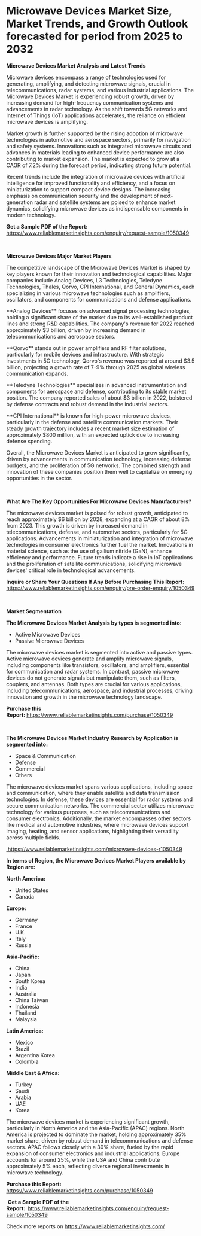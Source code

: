 <p><h1>Microwave Devices Market Size, Market Trends, and Growth Outlook forecasted for period from 2025 to 2032</h1></p><p><strong>Microwave Devices Market Analysis and Latest Trends</strong></p>
<p><p>Microwave devices encompass a range of technologies used for generating, amplifying, and detecting microwave signals, crucial in telecommunications, radar systems, and various industrial applications. The Microwave Devices Market is experiencing robust growth, driven by increasing demand for high-frequency communication systems and advancements in radar technology. As the shift towards 5G networks and Internet of Things (IoT) applications accelerates, the reliance on efficient microwave devices is amplifying.</p><p>Market growth is further supported by the rising adoption of microwave technologies in automotive and aerospace sectors, primarily for navigation and safety systems. Innovations such as integrated microwave circuits and advances in materials leading to enhanced device performance are also contributing to market expansion. The market is expected to grow at a CAGR of 7.2% during the forecast period, indicating strong future potential.</p><p>Recent trends include the integration of microwave devices with artificial intelligence for improved functionality and efficiency, and a focus on miniaturization to support compact device designs. The increasing emphasis on communication security and the development of next-generation radar and satellite systems are poised to enhance market dynamics, solidifying microwave devices as indispensable components in modern technology.</p></p>
<p><strong>Get a Sample PDF of the Report:&nbsp;</strong> <a href="https://www.reliablemarketinsights.com/enquiry/request-sample/1050349?utm_campaign=2456&utm_medium=2&utm_source=Github&utm_content=ia&utm_term=23022025&utm_id=microwave-devices">https://www.reliablemarketinsights.com/enquiry/request-sample/1050349</a></p>
<p>&nbsp;</p>
<p><strong>Microwave Devices Major Market Players</strong></p>
<p><p>The competitive landscape of the Microwave Devices Market is shaped by key players known for their innovation and technological capabilities. Major companies include Analog Devices, L3 Technologies, Teledyne Technologies, Thales, Qorvo, CPI International, and General Dynamics, each specializing in various microwave technologies such as amplifiers, oscillators, and components for communications and defense applications.</p><p>**Analog Devices** focuses on advanced signal processing technologies, holding a significant share of the market due to its well-established product lines and strong R&D capabilities. The company's revenue for 2022 reached approximately $3 billion, driven by increasing demand in telecommunications and aerospace sectors.</p><p>**Qorvo** stands out in power amplifiers and RF filter solutions, particularly for mobile devices and infrastructure. With strategic investments in 5G technology, Qorvo's revenue was reported at around $3.5 billion, projecting a growth rate of 7-9% through 2025 as global wireless communication expands.</p><p>**Teledyne Technologies** specializes in advanced instrumentation and components for aerospace and defense, contributing to its stable market position. The company reported sales of about $3 billion in 2022, bolstered by defense contracts and robust demand in the industrial sectors.</p><p>**CPI International** is known for high-power microwave devices, particularly in the defense and satellite communication markets. Their steady growth trajectory includes a recent market size estimation of approximately $800 million, with an expected uptick due to increasing defense spending.</p><p>Overall, the Microwave Devices Market is anticipated to grow significantly, driven by advancements in communication technology, increasing defense budgets, and the proliferation of 5G networks. The combined strength and innovation of these companies position them well to capitalize on emerging opportunities in the sector.</p></p>
<p>&nbsp;</p>
<p><strong>What Are The Key Opportunities For Microwave Devices Manufacturers?</strong></p>
<p><p>The microwave devices market is poised for robust growth, anticipated to reach approximately $6 billion by 2028, expanding at a CAGR of about 8% from 2023. This growth is driven by increased demand in telecommunications, defense, and automotive sectors, particularly for 5G applications. Advancements in miniaturization and integration of microwave technologies in consumer electronics further fuel the market. Innovations in material science, such as the use of gallium nitride (GaN), enhance efficiency and performance. Future trends indicate a rise in IoT applications and the proliferation of satellite communications, solidifying microwave devices' critical role in technological advancements.</p></p>
<p><strong>Inquire or Share Your Questions If Any Before Purchasing This Report:</strong> <a href="https://www.reliablemarketinsights.com/enquiry/pre-order-enquiry/1050349?utm_campaign=2456&utm_medium=2&utm_source=Github&utm_content=ia&utm_term=23022025&utm_id=microwave-devices">https://www.reliablemarketinsights.com/enquiry/pre-order-enquiry/1050349</a></p>
<p>&nbsp;</p>
<p><strong>Market Segmentation</strong></p>
<p><strong>The Microwave Devices Market Analysis by types is segmented into:</strong></p>
<p><ul><li>Active Microwave Devices</li><li>Passive Microwave Devices</li></ul></p>
<p><p>The microwave devices market is segmented into active and passive types. Active microwave devices generate and amplify microwave signals, including components like transistors, oscillators, and amplifiers, essential for communication and radar systems. In contrast, passive microwave devices do not generate signals but manipulate them, such as filters, couplers, and antennas. Both types are crucial for various applications, including telecommunications, aerospace, and industrial processes, driving innovation and growth in the microwave technology landscape.</p></p>
<p><strong>Purchase this Report:&nbsp;</strong><a href="https://www.reliablemarketinsights.com/purchase/1050349?utm_campaign=2456&utm_medium=2&utm_source=Github&utm_content=ia&utm_term=23022025&utm_id=microwave-devices">https://www.reliablemarketinsights.com/purchase/1050349</a></p>
<p>&nbsp;</p>
<p><strong>The Microwave Devices Market Industry Research by Application is segmented into:</strong></p>
<p><ul><li>Space & Communication</li><li>Defense</li><li>Commercial</li><li>Others</li></ul></p>
<p><p>The microwave devices market spans various applications, including space and communication, where they enable satellite and data transmission technologies. In defense, these devices are essential for radar systems and secure communication networks. The commercial sector utilizes microwave technology for various purposes, such as telecommunications and consumer electronics. Additionally, the market encompasses other sectors like medical and automotive industries, where microwave devices support imaging, heating, and sensor applications, highlighting their versatility across multiple fields.</p></p>
<p><a href="https://www.reliablemarketinsights.com/microwave-devices-r1050349?utm_campaign=2456&utm_medium=2&utm_source=Github&utm_content=ia&utm_term=23022025&utm_id=microwave-devices">&nbsp;https://www.reliablemarketinsights.com/microwave-devices-r1050349</a></p>
<p><strong>In terms of Region, the Microwave Devices Market Players available by Region are:</strong></p>
<p>
    <p> <strong> North America: </strong>
        <ul>
            <li>United States</li>
            <li>Canada</li>
        </ul>
        </p> 
    <p> <strong> Europe: </strong>
        <ul>
            <li>Germany</li>
            <li>France</li>
            <li>U.K.</li>
            <li>Italy</li>
            <li>Russia</li>
        </ul>
        </p> 
    <p> <strong> Asia-Pacific: </strong>
        <ul>
            <li>China</li>
            <li>Japan</li>
            <li>South Korea</li>
            <li>India</li>
            <li>Australia</li>
            <li>China Taiwan</li>
            <li>Indonesia</li>
            <li>Thailand</li>
            <li>Malaysia</li>
        </ul>
        </p> 
    <p> <strong> Latin America: </strong>
        <ul>
            <li>Mexico</li>
            <li>Brazil</li>
            <li>Argentina Korea</li>
            <li>Colombia</li>
        </ul>
        </p> 
    <p> <strong> Middle East & Africa: </strong>
        <ul>
            <li>Turkey</li>
            <li>Saudi</li>
            <li>Arabia</li>
            <li>UAE</li>
            <li>Korea</li>
        </ul>
    </p>
    </p>
<p><p>The microwave devices market is experiencing significant growth, particularly in North America and the Asia-Pacific (APAC) regions. North America is projected to dominate the market, holding approximately 35% market share, driven by robust demand in telecommunications and defense sectors. APAC follows closely with a 30% share, fueled by the rapid expansion of consumer electronics and industrial applications. Europe accounts for around 25%, while the USA and China contribute approximately 5% each, reflecting diverse regional investments in microwave technology.</p></p>
<p><strong>Purchase this Report: </strong><a href="https://www.reliablemarketinsights.com/purchase/1050349?utm_campaign=2456&utm_medium=2&utm_source=Github&utm_content=ia&utm_term=23022025&utm_id=microwave-devices">https://www.reliablemarketinsights.com/purchase/1050349</a></p>
<p>&nbsp;<strong>Get a Sample PDF of the Report:&nbsp;&nbsp;</strong><a href="https://www.reliablemarketinsights.com/enquiry/request-sample/1050349?utm_campaign=2456&utm_medium=2&utm_source=Github&utm_content=ia&utm_term=23022025&utm_id=microwave-devices">https://www.reliablemarketinsights.com/enquiry/request-sample/1050349</a></p>
<p><strong></strong></p>
<p>Check more reports on <a href="https://www.reliablemarketinsights.com/?utm_campaign=2456&utm_medium=2&utm_source=Github&utm_content=ia&utm_term=23022025&utm_id=microwave-devices">https://www.reliablemarketinsights.com/</a></p>